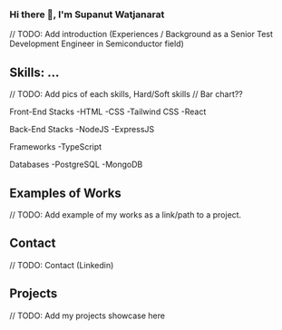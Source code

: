 ### Hi there 👋, I'm Supanut Watjanarat
// TODO: Add introduction (Experiences / Background as a Senior Test Development Engineer in Semiconductor field)


## Skills: ...
// TODO: Add pics of each skills, Hard/Soft skills
// Bar chart??

Front-End Stacks
  -HTML
  -CSS
  -Tailwind CSS
  -React

Back-End Stacks
  -NodeJS
  -ExpressJS

Frameworks
  -TypeScript
 
Databases
  -PostgreSQL
  -MongoDB
  
 


## Examples of Works
// TODO: Add example of my works as a link/path to a project.


## Contact
// TODO: Contact (Linkedin)


## Projects
// TODO: Add my projects showcase here
